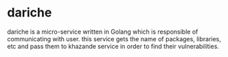 # dariche

dariche is a micro-service written in Golang which is responsible of communicating with user. this service gets the name of packages, libraries, etc and pass them to khazande service in order to find their vulnerabilities.